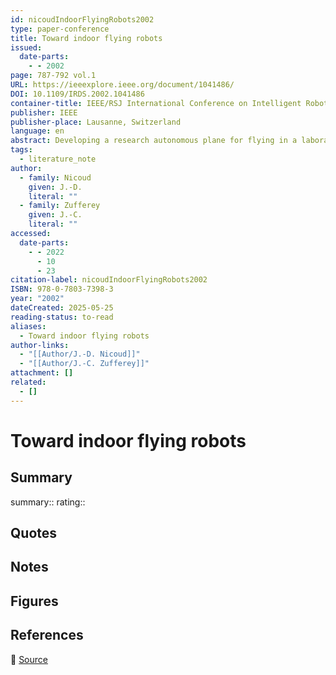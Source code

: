 ```yaml
---
id: nicoudIndoorFlyingRobots2002
type: paper-conference
title: Toward indoor flying robots
issued:
  date-parts:
    - - 2002
page: 787-792 vol.1
URL: https://ieeexplore.ieee.org/document/1041486/
DOI: 10.1109/IRDS.2002.1041486
container-title: IEEE/RSJ International Conference on Intelligent Robots and Systems
publisher: IEEE
publisher-place: Lausanne, Switzerland
language: en
abstract: Developing a research autonomous plane for flying in a laboratory space is a challenge ?hat farces one to understand the specifk aerodynamic, power and consrruction consrraints. In order to obtain a very slow flight while maintaining a high maneuverability, ultralight structures and adequate components are required.
tags:
  - literature_note
author:
  - family: Nicoud
    given: J.-D.
    literal: ""
  - family: Zufferey
    given: J.-C.
    literal: ""
accessed:
  date-parts:
    - - 2022
      - 10
      - 23
citation-label: nicoudIndoorFlyingRobots2002
ISBN: 978-0-7803-7398-3
year: "2002"
dateCreated: 2025-05-25
reading-status: to-read
aliases:
  - Toward indoor flying robots
author-links:
  - "[[Author/J.-D. Nicoud]]"
  - "[[Author/J.-C. Zufferey]]"
attachment: []
related:
  - []
---
```


# Toward indoor flying robots

## Summary
summary::
rating::

## Quotes

## Notes

## Figures

## References

🔗 [Source](https://ieeexplore.ieee.org/document/1041486/)

